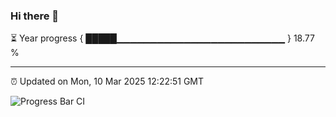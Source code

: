 ### Hi there 👋

⏳ Year progress { █████▁▁▁▁▁▁▁▁▁▁▁▁▁▁▁▁▁▁▁▁▁▁▁▁▁ } 18.77 %

---

⏰ Updated on Mon, 10 Mar 2025 12:22:51 GMT

![Progress Bar CI](https://github.com/code-lakshay/GitHub-Actions-Demo/workflows/Progress%20Bar%20CI/badge.svg)

